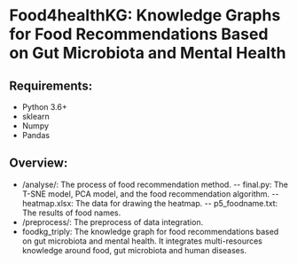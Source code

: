 # Food4healthKG: Knowledge Graphs for Food Recommendations Based on Gut Microbiota and Mental Health

## Requirements:

- Python 3.6+
- sklearn
- Numpy
- Pandas

## Overview:
- /analyse/: The process of food recommendation method.
  -- final.py: The T-SNE model, PCA model, and the food recommendation algorithm.
  -- heatmap.xlsx: The data for drawing the heatmap.
  -- p5_foodname.txt: The results of food names.
- /preprocess/: The preprocess of data integration.
- foodkg_triply: The knowledge graph for food recommendations based on gut microbiota and mental health. It integrates multi-resources knowledge around food, gut microbiota and human diseases.
